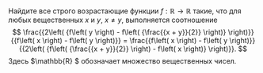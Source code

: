 Найдите все строго возрастающие функции $f: \mathbb{R} \to \mathbb{R}$ такие, что для любых вещественных $x$ и $y$,  $x\neq y$, выполняется соотношение
$$
\frac{{2\left( {f\left( y \right) - f\left( {\frac{{x + y}}{2}} \right)} \right)}}{{f\left( x \right) - f\left( y \right)}} = \frac{{f\left( x \right) - f\left( y \right)}}{{2\left( {f\left( {\frac{{x + y}}{2}} \right) - f\left( x \right)} \right)}}.
$$
Здесь $\mathbb{R} $ обозначает множество вещественных чисел.